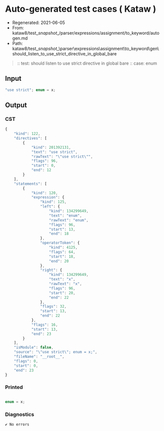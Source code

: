 # Auto-generated test cases ( Kataw )
- Regenerated: 2021-06-05
- From: kataw8/test\__snapshot__/parser/expressions/assignment/to_keyword/autogen.md
- Path: kataw8/test\__snapshot__\parser\expressions\assignment\to_keyword\gen\should_listen_to_use_strict_directive_in_global_bare
> :: test: should listen to use strict directive in global bare
> :: case: enum
## Input

`````js
"use strict"; enum = x;
`````
## Output

### CST

```javascript
{
    "kind": 122,
    "directives": [
        {
            "kind": 201392131,
            "text": "use strict",
            "rawText": "\"use strict\"",
            "flags": 96,
            "start": 0,
            "end": 12
        }
    ],
    "statements": [
        {
            "kind": 120,
            "expression": {
                "kind": 125,
                "left": {
                    "kind": 134299649,
                    "text": "enum",
                    "rawText": "enum",
                    "flags": 96,
                    "start": 13,
                    "end": 18
                },
                "operatorToken": {
                    "kind": 4125,
                    "flags": 64,
                    "start": 18,
                    "end": 20
                },
                "right": {
                    "kind": 134299649,
                    "text": "x",
                    "rawText": "x",
                    "flags": 96,
                    "start": 20,
                    "end": 22
                },
                "flags": 32,
                "start": 13,
                "end": 22
            },
            "flags": 16,
            "start": 13,
            "end": 23
        }
    ],
    "isModule": false,
    "source": "\"use strict\"; enum = x;",
    "fileName": "__root__",
    "flags": 0,
    "start": 0,
    "end": 23
}
```

### Printed

```javascript

enum = x;
```

### Diagnostics

```javascript
✔ No errors
```

